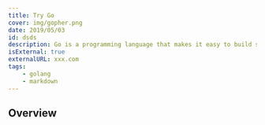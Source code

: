 ```yaml
---
title: Try Go
cover: img/gopher.png
date: 2019/05/03
id: dsds
description: Go is a programming language that makes it easy to build simple
isExternal: true
externalURL: xxx.com
tags:
    - golang
    - markdown
---
```


## Overview
